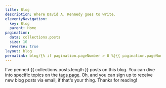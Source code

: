 ```yaml
---
title: Blog
description: Where David A. Kennedy goes to write.
eleventyNavigation:
  key: Blog
  parent: Home
pagination:
  data: collections.posts
  size: 10
  reverse: true
layout: blog
permalink: blog/{% if pagination.pageNumber > 0 %}{{ pagination.pageNumber + 1 }}/{% endif %}index.html
---
```


I've penned {{ collections.posts.length }} posts on this blog. You can dive into specific topics on the <a href="{{ '/tags/' | url }}">tags page</a>. Oh, and you can sign up to receive new blog posts via email, if that's your thing. Thanks for reading!
